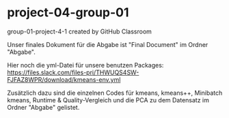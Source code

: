 # project-04-group-01
group-01-project-4-1 created by GitHub Classroom

Unser finales Dokument für die Abgabe ist "Final Document" im Ordner "Abgabe".

Hier noch die yml-Datei für unsere benutzen Packages:
https://files.slack.com/files-pri/THWUQS4SW-FJFAZ8WPR/download/kmeans-env.yml


Zusätzlich dazu sind die einzelnen Codes für kmeans, kmeans++, Minibatch kmeans, Runtime & Quality-Vergleich und die PCA zu dem Datensatz im Ordner "Abgabe" gelistet.